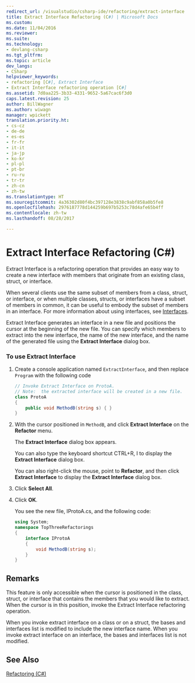 ```yaml
---
redirect_url: /visualstudio/csharp-ide/refactoring/extract-interface
title: Extract Interface Refactoring (C#) | Microsoft Docs
ms.custom: 
ms.date: 11/04/2016
ms.reviewer: 
ms.suite: 
ms.technology:
- devlang-csharp
ms.tgt_pltfrm: 
ms.topic: article
dev_langs:
- CSharp
helpviewer_keywords:
- refactoring [C#], Extract Interface
- Extract Interface refactoring operation [C#]
ms.assetid: 7d0aa225-3b33-4331-9652-5a67cac6f3d0
caps.latest.revision: 25
author: BillWagner
ms.author: wiwagn
manager: wpickett
translation.priority.ht:
- cs-cz
- de-de
- es-es
- fr-fr
- it-it
- ja-jp
- ko-kr
- pl-pl
- pt-br
- ru-ru
- tr-tr
- zh-cn
- zh-tw
ms.translationtype: HT
ms.sourcegitcommit: 4a36302d80f4bc397128e3838c9abf858a0b5fe8
ms.openlocfilehash: 2976187778d144259b697b5253c78d4afe65b4ff
ms.contentlocale: zh-tw
ms.lasthandoff: 08/28/2017

---
```

# <a name="extract-interface-refactoring-c"></a>Extract Interface Refactoring (C#)
Extract Interface is a refactoring operation that provides an easy way to create a new interface with members that originate from an existing class, struct, or interface.  
  
 When several clients use the same subset of members from a class, struct, or interface, or when multiple classes, structs, or interfaces have a subset of members in common, it can be useful to embody the subset of members in an interface. For more information about using interfaces, see [Interfaces](/dotnet/csharp/programming-guide/interfaces/index).  
  
 Extract Interface generates an interface in a new file and positions the cursor at the beginning of the new file. You can specify which members to extract into the new interface, the name of the new interface, and the name of the generated file using the **Extract Interface** dialog box.  
  
### <a name="to-use-extract-interface"></a>To use Extract Interface  
  
1.  Create a console application named `ExtractInterface`, and then replace `Program` with the following code  
  
    ```csharp  
    // Invoke Extract Interface on ProtoA.  
    // Note:  the extracted interface will be created in a new file.  
    class ProtoA  
    {  
        public void MethodB(string s) { }  
    }  
    ```  
  
2.  With the cursor positioned in `MethodB`, and click **Extract Interface** on the **Refactor** menu.  
  
     The **Extract Interface** dialog box appears.  
  
     You can also type the keyboard shortcut CTRL+R, I to display the **Extract Interface** dialog box.  
  
     You can also right-click the mouse, point to **Refactor**, and then click **Extract Interface** to display the **Extract Interface** dialog box.  
  
3.  Click **Select All**.  
  
4.  Click **OK**.  
  
     You see the new file, IProtoA.cs, and the following code:  
  
    ```csharp  
    using System;  
    namespace TopThreeRefactorings  
    {  
        interface IProtoA  
        {  
            void MethodB(string s);  
        }  
    }  
    ```  
  
## <a name="remarks"></a>Remarks  
 This feature is only accessible when the cursor is positioned in the class, struct, or interface that contains the members that you would like to extract. When the cursor is in this position, invoke the Extract Interface refactoring operation.  
  
 When you invoke extract interface on a class or on a struct, the bases and interfaces list is modified to include the new interface name. When you invoke extract interface on an interface, the bases and interfaces list is not modified.  
  
## <a name="see-also"></a>See Also  
 [Refactoring (C#)](refactoring-csharp.md)
